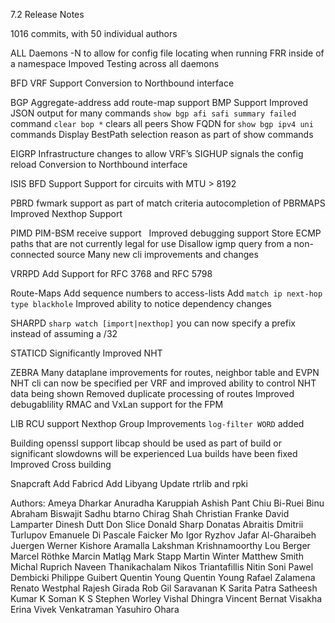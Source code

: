 7.2 Release Notes

1016 commits, with 50 individual authors <list at bottom>

ALL Daemons
	-N <namespace> to allow for config file locating when running FRR inside of a namespace
	Impoved Testing across all daemons

BFD
	VRF Support
	Conversion to Northbound interface

BGP
	Aggregate-address add route-map support
	BMP Support
	Improved JSON output for many commands
	`show bgp afi safi summary failed` command
	`clear bop *` clears all peers
	Show FQDN for `show bgp ipv4 uni` commands
	Display BestPath selection reason as part of show commands

EIGRP
	Infrastructure changes to allow VRF’s
	SIGHUP signals the config reload
	Conversion to Northbound interface

ISIS
	BFD Support
	Support for circuits with MTU > 8192

PBRD
	fwmark support as part of match criteria
	autocompletion of PBRMAPS
	Improved Nexthop Support

PIMD
	PIM-BSM receive support
 	Improved debugging support
	Store ECMP paths that are not currently legal for use
	Disallow igmp query from a non-connected source
	Many new cli improvements and changes

VRRPD
	Add Support for RFC 3768 and RFC 5798

Route-Maps
	Add sequence numbers to access-lists
	Add `match ip next-hop type blackhole`
	Improved ability to notice dependency changes

SHARPD
 	`sharp watch [import|nexthop]` you can now specify a prefix instead of assuming a /32

STATICD
	Significantly Improved NHT

ZEBRA
	Many dataplane improvements for routes, neighbor table and EVPN
	NHT cli can now be specified per VRF and improved ability to control NHT data being shown
	Removed duplicate processing of routes
	Improved debugablility
	RMAC and VxLan support for the FPM

LIB
	RCU support
	Nexthop Group Improvements
	`log-filter WORD` added

Building
	openssl support
	libcap should be used as part of build or significant slowdowns will be experienced
	Lua builds have been fixed
	Improved Cross building

Snapcraft
	Add Fabricd
	Add Libyang
	Update rtrlib and rpki

Authors:
        Ameya Dharkar 
        Anuradha Karuppiah 
        Ashish Pant 
        Chiu Bi-Ruei
        Binu Abraham 
        Biswajit Sadhu 
        btarno 
        Chirag Shah 
        Christian Franke 
        David Lamparter 
        Dinesh Dutt 
        Don Slice 
        Donald Sharp 
        Donatas Abraitis 
        Dmitrii Turlupov
        Emanuele Di Pascale 
        Faicker Mo 
        Igor Ryzhov 
        Jafar Al-Gharaibeh 
        Juergen Werner 
        Kishore Aramalla 
        Lakshman Krishnamoorthy 
        Lou Berger 
        Marcel Röthke 
        Marcin Matląg 
        Mark Stapp 
        Martin Winter 
        Matthew Smith 
        Michal Ruprich 
        Naveen Thanikachalam 
        Nikos Triantafillis
        Nitin Soni 
        Pawel Dembicki 
        Philippe Guibert 
        Quentin Young 
        Quentin Young 
        Rafael Zalamena 
        Renato Westphal 
        Rajesh Girada
        Rob Gil 
        Saravanan K 
        Sarita Patra 
        Satheesh Kumar K 
        Soman K S 
        Stephen Worley 
        Vishal Dhingra
        Vincent Bernat 
        Visakha Erina 
        Vivek Venkatraman 
        Yasuhiro Ohara 
